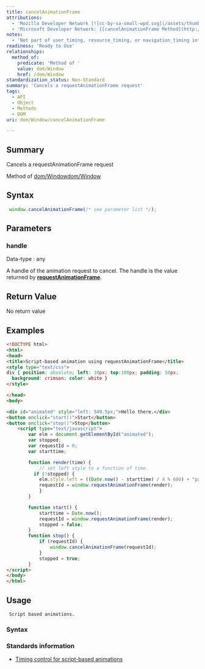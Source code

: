 ```yaml
---
title: cancelAnimationFrame
attributions:
  - 'Mozilla Developer Network [![cc-by-sa-small-wpd.svg](/assets/thumb/8/8c/cc-by-sa-small-wpd.svg/120px-cc-by-sa-small-wpd.svg.png)](http://creativecommons.org/licenses/by-sa/3.0/us/): [[cancelAnimationFrame](https://developer.mozilla.org/en-US/docs/Web/API/Window.cancelAnimationFrame) Article]'
  - 'Microsoft Developer Network: [[cancelAnimationFrame Method](http://msdn.microsoft.com/en-us/library/windows/apps/hh453388.aspx) Article]'
notes:
  - 'Not part of user_timing, resource_timing, or navigation_timing interfaces.'
readiness: 'Ready to Use'
relationships:
  method_of:
    predicate: 'Method of '
    value: dom/Window
    href: /dom/Window
standardization_status: Non-Standard
summary: 'Cancels a requestAnimationFrame request'
tags:
  - API
  - Object
  - Methods
  - DOM
uri: dom/Window/cancelAnimationFrame

---
```

## Summary

Cancels a requestAnimationFrame request

Method of [dom/Window](/dom/Window)[dom/Window](/dom/Window)

## Syntax

``` js
 window.cancelAnimationFrame(/* see parameter list */);
```

## Parameters

### handle

 Data-type
:   any

 A handle of the animation request to cancel. The handle is the value returned by [**requestAnimationFrame**](/dom/Window/requestAnimationFrame).

## Return Value

No return value

## Examples

``` html
<!DOCTYPE html>
<html>
<head>
<title>Script-based animation using requestAnimationFrame</title>
<style type="text/css">
div { position: absolute; left: 10px; top:100px; padding: 50px;
  background: crimson; color: white }
</style>

</head>
<body>

<div id="animated" style="left: 549.5px;">Hello there.</div>
<button onclick="start()">Start</button>
<button onclick="stop()">Stop</button>
    <script type="text/javascript">
        var elm = document.getElementById("animated");
        var stopped;
        var requestId = 0;
        var starttime;

        function render(time) {
            // set left style to a function of time.
          if (!stopped) {
            elm.style.left = ((Date.now() - starttime) / 4 % 600) + "px";
            requestId = window.requestAnimationFrame(render);
            }
        }

        function start() {
            starttime = Date.now();
            requestId = window.requestAnimationFrame(render);
            stopped = false;
        }
        function stop() {
            if (requestId) {
                window.cancelAnimationFrame(requestId);
            }
            stopped = true;
        }
</script>
</body>
</html>
```

## Usage

     Script based animations.

### Syntax

### Standards information

-   [Timing control for script-based animations](http://go.microsoft.com/fwlink/p/?linkid=229562)
